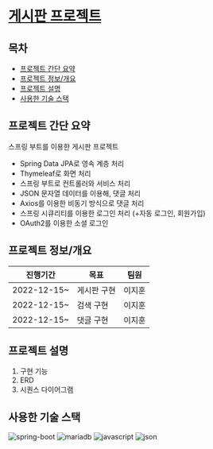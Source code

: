 # [게시판 프로젝트](http://github.com/ji-hoooon/BootProject)

## 목차
* [프로젝트 간단 요약](#프로젝트-간단-요약)<br>
* [프로젝트 정보/개요](#프로젝트-정보개요)<br>
* [프로젝트 설명](#프로젝트-설명)<br>
* [사용한 기술 스택](#사용한-기술-스택)<br>

## 프로젝트 간단 요약
스프링 부트를 이용한 게시판 프로젝트
* Spring Data JPA로 영속 계층 처리
* Thymeleaf로 화면 처리
* 스프링 부트로 컨트롤러와 서비스 처리
* JSON 문자열 데이터를 이용해, 댓글 처리
* Axios를 이용한 비동기 방식으로 댓글 처리
* 스프링 시큐리티를 이용한 로그인 처리 (+자동 로그인, 회원가입)
* OAuth2를 이용한 소셜 로그인

## 프로젝트 정보/개요
|진행기간|목표|팀원|
|------|---|---|
|2022-12-15~ | 게시판 구현 |이지훈|
|2022-12-15~ | 검색 구현 |이지훈|
|2022-12-15~ | 댓글 구현 |이지훈|
## 프로젝트 설명
1. 구현 기능
2. ERD
3. 시퀀스 다이어그램

## 사용한 기술 스택
![spring-boot](https://img.shields.io/badge/Spring_Boot-F2F4F9?style=for-the-badge&logo=spring-boot)
![mariadb](https://img.shields.io/badge/MariaDB-003545?style=for-the-badge&logo=mariadb&logoColor=white)
![javascript](https://img.shields.io/badge/JavaScript-323330?style=for-the-badge&logo=javascript&logoColor=F7DF1E)
![json](https://img.shields.io/badge/json-5E5C5C?style=for-the-badge&logo=json&logoColor=white)
